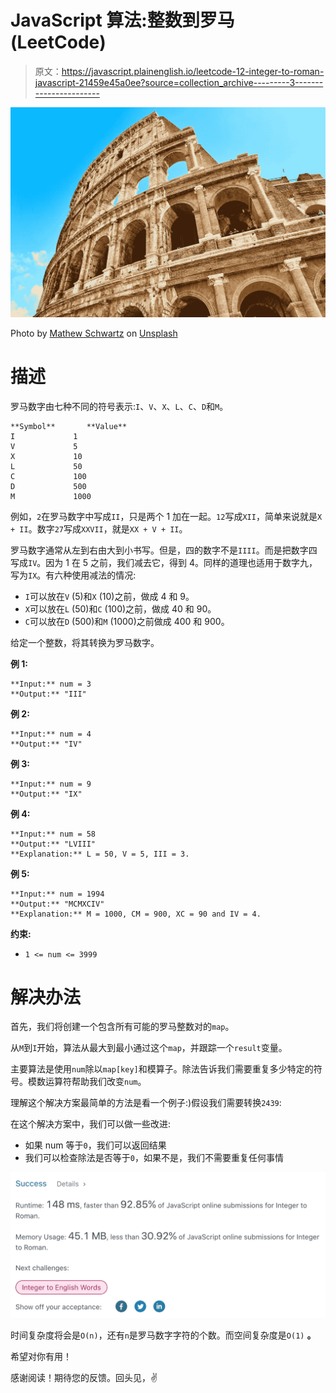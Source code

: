 # JavaScript 算法:整数到罗马(LeetCode)

> 原文：<https://javascript.plainenglish.io/leetcode-12-integer-to-roman-javascript-21459e45a0ee?source=collection_archive---------3----------------------->

![](img/d7f532e1164cda651b197552dcd48522.png)

Photo by [Mathew Schwartz](https://unsplash.com/@cadop?utm_source=medium&utm_medium=referral) on [Unsplash](https://unsplash.com?utm_source=medium&utm_medium=referral)

# 描述

罗马数字由七种不同的符号表示:`I`、`V`、`X`、`L`、`C`、`D`和`M`。

```
**Symbol**       **Value**
I             1
V             5
X             10
L             50
C             100
D             500
M             1000
```

例如，`2`在罗马数字中写成`II`，只是两个 1 加在一起。`12`写成`XII`，简单来说就是`X + II`。数字`27`写成`XXVII`，就是`XX + V + II`。

罗马数字通常从左到右由大到小书写。但是，四的数字不是`IIII`。而是把数字四写成`IV`。因为 1 在 5 之前，我们减去它，得到 4。同样的道理也适用于数字九，写为`IX`。有六种使用减法的情况:

*   `I`可以放在`V` (5)和`X` (10)之前，做成 4 和 9。
*   `X`可以放在`L` (50)和`C` (100)之前，做成 40 和 90。
*   `C`可以放在`D` (500)和`M` (1000)之前做成 400 和 900。

给定一个整数，将其转换为罗马数字。

**例 1:**

```
**Input:** num = 3
**Output:** "III"
```

**例 2:**

```
**Input:** num = 4
**Output:** "IV"
```

**例 3:**

```
**Input:** num = 9
**Output:** "IX"
```

**例 4:**

```
**Input:** num = 58
**Output:** "LVIII"
**Explanation:** L = 50, V = 5, III = 3.
```

**例 5:**

```
**Input:** num = 1994
**Output:** "MCMXCIV"
**Explanation:** M = 1000, CM = 900, XC = 90 and IV = 4.
```

**约束:**

*   `1 <= num <= 3999`

# 解决办法

首先，我们将创建一个包含所有可能的罗马整数对的`map`。

从`M`到`I`开始，算法从最大到最小通过这个`map`，并跟踪一个`result`变量。

主要算法是使用`num`除以`map[key]`和模算子。除法告诉我们需要重复多少特定的符号。模数运算符帮助我们改变`num`。

理解这个解决方案最简单的方法是看一个例子:)假设我们需要转换`2439`:

在这个解决方案中，我们可以做一些改进:

*   如果 num 等于`0`，我们可以返回结果
*   我们可以检查除法是否等于`0`，如果不是，我们不需要重复任何事情

![](img/206d02855963c098eb27b8a2051b3d16.png)

时间复杂度将会是`O(n)`，还有`n`是罗马数字字符的个数。而空间复杂度是`O(1)` **。**

希望对你有用！

感谢阅读！期待您的反馈。回头见，✌️